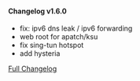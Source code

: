 #### Changelog v1.6.0

+ fix: ipv6 dns leak / ipv6 forwarding
+ web root for apatch/ksu
+ fix sing-tun hotspot
+ add hysteria

[Full Changelog](https://github.com/taamarin/box_for_magisk/compare/v1.5.0...v1.6.0)
